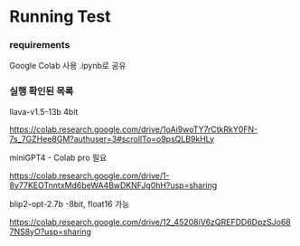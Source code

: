 # Running Test 

### requirements 
Google Colab 사용
.ipynb로 공유



### 실행 확인된 목록

llava-v1.5-13b 4bit

https://colab.research.google.com/drive/1oAi9woTY7rCtkRkY0FN-7s_7GZHee8GM?authuser=3#scrollTo=o9psQLB9kHLy


miniGPT4 - Colab pro 필요

https://colab.research.google.com/drive/1-8y77KEOTnntxMd6beWA4BwDKNFJg0hH?usp=sharing


blip2-opt-2.7b -8bit, float16 가능

https://colab.research.google.com/drive/12_45208iV6zQREFDD6DpzSJo687NS8yO?usp=sharing



